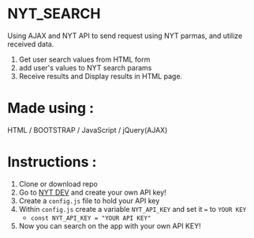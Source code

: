 # NYT_SEARCH 

Using AJAX and NYT API to send request using NYT parmas, and utilize received data.
1. Get user search values from HTML form
2. add user's values to NYT search params
3. Receive results and Display results in HTML page.

# Made using : 

HTML / BOOTSTRAP / JavaScript / jQuery(AJAX)

# Instructions :

1. Clone or download repo 
2. Go to [NYT DEV]("https://developer.nytimes.com") and create your own API key!
3. Create a `config.js` file to hold your API key 
4. Within `config.js` create a variable `NYT_API_KEY` and set it `=` to `YOUR KEY`
    - ```const NYT_API_KEY = "YOUR API KEY"```
5. Now you can search on the app with your own API KEY!
